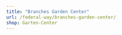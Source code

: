 ```yaml
---
title: "Branches Garden Center"
url: /federal-way/branches-garden-center/
shop: Garten-Center
---
```

